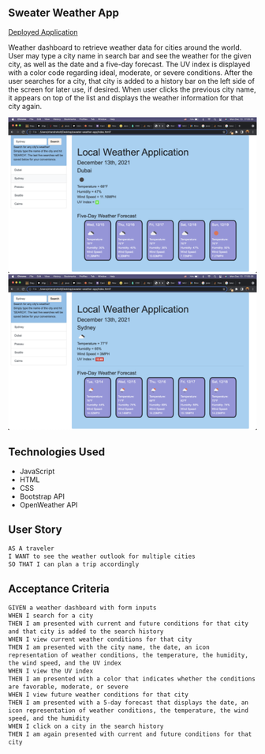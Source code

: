 ## Sweater Weather App

[Deployed Application](https://chandrapanda.github.io/sweater-weather-app/)

Weather dashboard to retrieve weather data for cities around the world. User may type a city name in search bar and see the weather for the given city, as well as the date and a five-day forecast. The UV index is displayed with a color code regarding ideal, moderate, or severe conditions. After the user searches for a city, that city is added to a history bar on the left side of the screen for later use, if desired. When user clicks the previous city name, it appears on top of the list and displays the weather information for that city again. 

![The weather app includes a search option, a list of cities, and a five-day forecast and current weather conditions for selected city.](./assets/images/weather-app-1.png)
![The weather app includes a search option, a list of cities, and a five-day forecast and current weather conditions for selected city.](./assets/images/weather-app-2.png)

## Technologies Used
* JavaScript
* HTML
* CSS
* Bootstrap API
* OpenWeather API

## User Story

```
AS A traveler
I WANT to see the weather outlook for multiple cities
SO THAT I can plan a trip accordingly
```

## Acceptance Criteria

```
GIVEN a weather dashboard with form inputs
WHEN I search for a city
THEN I am presented with current and future conditions for that city and that city is added to the search history
WHEN I view current weather conditions for that city
THEN I am presented with the city name, the date, an icon representation of weather conditions, the temperature, the humidity, the wind speed, and the UV index
WHEN I view the UV index
THEN I am presented with a color that indicates whether the conditions are favorable, moderate, or severe
WHEN I view future weather conditions for that city
THEN I am presented with a 5-day forecast that displays the date, an icon representation of weather conditions, the temperature, the wind speed, and the humidity
WHEN I click on a city in the search history
THEN I am again presented with current and future conditions for that city
```
